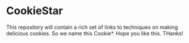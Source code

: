# CookieStar

This repository will contain a rich set of links to techniques on making delicious cookies. So we name this Cookie*. Hope you like this. THanks!
